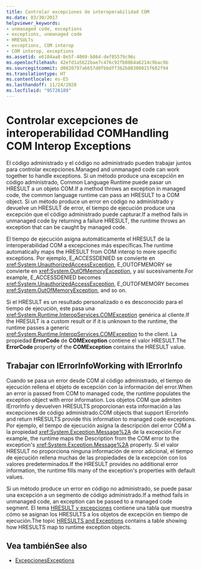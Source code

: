 ```yaml
---
title: Controlar excepciones de interoperabilidad COM
ms.date: 03/30/2017
helpviewer_keywords:
- unmanaged code, exceptions
- exceptions, unmanaged code
- HRESULTs
- exceptions, COM interop
- COM interop, exceptions
ms.assetid: e6104aa8-8e5f-4069-b864-def85579c96c
ms.openlocfilehash: 42efd1a5622bae7c476c92fb0864a6214c9bac9b
ms.sourcegitcommit: d8020797a6657d0fbbdff362b80300815f682f94
ms.translationtype: HT
ms.contentlocale: es-ES
ms.lasthandoff: 11/24/2020
ms.locfileid: "95726189"
---
```

# <a name="handling-com-interop-exceptions"></a><span data-ttu-id="6fc64-102">Controlar excepciones de interoperabilidad COM</span><span class="sxs-lookup"><span data-stu-id="6fc64-102">Handling COM Interop Exceptions</span></span>

<span data-ttu-id="6fc64-103">El código administrado y el código no administrado pueden trabajar juntos para controlar excepciones.</span><span class="sxs-lookup"><span data-stu-id="6fc64-103">Managed and unmanaged code can work together to handle exceptions.</span></span> <span data-ttu-id="6fc64-104">Si un método produce una excepción en código administrado, Common Language Runtime puede pasar un HRESULT a un objeto COM.</span><span class="sxs-lookup"><span data-stu-id="6fc64-104">If a method throws an exception in managed code, the common language runtime can pass an HRESULT to a COM object.</span></span> <span data-ttu-id="6fc64-105">Si un método produce un error en código no administrado y devuelve un HRESULT de error, el tiempo de ejecución produce una excepción que el código administrado puede capturar.</span><span class="sxs-lookup"><span data-stu-id="6fc64-105">If a method fails in unmanaged code by returning a failure HRESULT, the runtime throws an exception that can be caught by managed code.</span></span>  
  
 <span data-ttu-id="6fc64-106">El tiempo de ejecución asigna automáticamente el HRESULT de la interoperabilidad COM a excepciones más específicas.</span><span class="sxs-lookup"><span data-stu-id="6fc64-106">The runtime automatically maps the HRESULT from COM interop to more specific exceptions.</span></span> <span data-ttu-id="6fc64-107">Por ejemplo, E_ACCESSDENIED se convierte en <xref:System.UnauthorizedAccessException>, E_OUTOFMEMORY se convierte en <xref:System.OutOfMemoryException>, y así sucesivamente.</span><span class="sxs-lookup"><span data-stu-id="6fc64-107">For example, E_ACCESSDENIED becomes <xref:System.UnauthorizedAccessException>, E_OUTOFMEMORY becomes <xref:System.OutOfMemoryException>, and so on.</span></span>  
  
 <span data-ttu-id="6fc64-108">Si el HRESULT es un resultado personalizado o es desconocido para el tiempo de ejecución, este pasa una <xref:System.Runtime.InteropServices.COMException> genérica al cliente.</span><span class="sxs-lookup"><span data-stu-id="6fc64-108">If the HRESULT is a custom result or if it is unknown to the runtime, the runtime passes a generic <xref:System.Runtime.InteropServices.COMException> to the client.</span></span> <span data-ttu-id="6fc64-109">La propiedad **ErrorCode** de **COMException** contiene el valor HRESULT.</span><span class="sxs-lookup"><span data-stu-id="6fc64-109">The **ErrorCode** property of the **COMException** contains the HRESULT value.</span></span>  
  
## <a name="working-with-ierrorinfo"></a><span data-ttu-id="6fc64-110">Trabajar con IErrorInfo</span><span class="sxs-lookup"><span data-stu-id="6fc64-110">Working with IErrorInfo</span></span>  

 <span data-ttu-id="6fc64-111">Cuando se pasa un error desde COM al código administrado, el tiempo de ejecución rellena el objeto de excepción con la información del error.</span><span class="sxs-lookup"><span data-stu-id="6fc64-111">When an error is passed from COM to managed code, the runtime populates the exception object with error information.</span></span> <span data-ttu-id="6fc64-112">Los objetos COM que admiten IErrorInfo y devuelven HRESULTS proporcionan esta información a las excepciones de código administrado.</span><span class="sxs-lookup"><span data-stu-id="6fc64-112">COM objects that support IErrorInfo and return HRESULTS provide this information to managed code exceptions.</span></span> <span data-ttu-id="6fc64-113">Por ejemplo, el tiempo de ejecución asigna la descripción del error COM a la propiedad <xref:System.Exception.Message%2A> de la excepción.</span><span class="sxs-lookup"><span data-stu-id="6fc64-113">For example, the runtime maps the Description from the COM error to the exception's <xref:System.Exception.Message%2A> property.</span></span> <span data-ttu-id="6fc64-114">Si el valor HRESULT no proporciona ninguna información de error adicional, el tiempo de ejecución rellena muchas de las propiedades de la excepción con los valores predeterminados.</span><span class="sxs-lookup"><span data-stu-id="6fc64-114">If the HRESULT provides no additional error information, the runtime fills many of the exception's properties with default values.</span></span>  
  
 <span data-ttu-id="6fc64-115">Si un método produce un error en código no administrado, se puede pasar una excepción a un segmento de código administrado.</span><span class="sxs-lookup"><span data-stu-id="6fc64-115">If a method fails in unmanaged code, an exception can be passed to a managed code segment.</span></span> <span data-ttu-id="6fc64-116">El tema [HRESULT y excepciones](../../framework/interop/how-to-map-hresults-and-exceptions.md) contiene una tabla que muestra cómo se asignan los HRESULTS a los objetos de excepción en tiempo de ejecución.</span><span class="sxs-lookup"><span data-stu-id="6fc64-116">The topic [HRESULTS and Exceptions](../../framework/interop/how-to-map-hresults-and-exceptions.md) contains a table showing how HRESULTS map to runtime exception objects.</span></span>  

## <a name="see-also"></a><span data-ttu-id="6fc64-117">Vea también</span><span class="sxs-lookup"><span data-stu-id="6fc64-117">See also</span></span>

- [<span data-ttu-id="6fc64-118">Excepciones</span><span class="sxs-lookup"><span data-stu-id="6fc64-118">Exceptions</span></span>](index.md)
